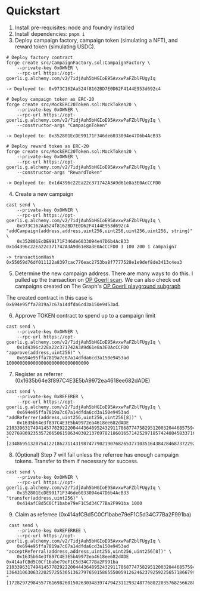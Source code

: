 # Quickstart
1. Install pre-requisites: node and foundry installed
2. Install dependencies: `pnpm i`
3. Deploy campaign factory, campaign token (simulating a NFT), and reward token (simulating USDC).
```
# Deploy factory contract
forge create src/CampaignFactory.sol:CampaignFactory \
    --private-key 0xOWNER \
    --rpc-url https://opt-goerli.g.alchemy.com/v2/7idjAuh5bHGIoE95AvxwPaFZblFUgyIq

-> Deployed to: 0x973C162Aa524f8162BD7E0D62F4144E953d692c4

# Deploy campaign token as ERC-20
forge create src/MockERC20Token.sol:MockToken20 \
    --private-key 0xOWNER \
    --rpc-url https://opt-goerli.g.alchemy.com/v2/7idjAuh5bHGIoE95AvxwPaFZblFUgyIq \
    --constructor-args "CampaignToken"

-> Deployed to: 0x352801EcDE99171F346de6033094e47D6b4AcB33

# Deploy reward token as ERC-20 
forge create src/MockERC20Token.sol:MockToken20 \
    --private-key 0xOWNER \
    --rpc-url https://opt-goerli.g.alchemy.com/v2/7idjAuh5bHGIoE95AvxwPaFZblFUgyIq \
    --constructor-args "RewardToken"

-> Deployed to: 0x1d4396c22Ea22c371742A3A9d61e8a3E0AcCCFD0
```

4. Create a new campaign
```
cast send \
    --private-key 0xOWNER \
    --rpc-url https://opt-goerli.g.alchemy.com/v2/7idjAuh5bHGIoE95AvxwPaFZblFUgyIq \
    0x973C162Aa524f8162BD7E0D62F4144E953d692c4 "addCampaign(address,address,uint256,uint256,uint256,uint256, string)" \
    0x352801EcDE99171F346de6033094e47D6b4AcB33 0x1d4396c22Ea22c371742A3A9d61e8a3E0AcCCFD0 3 100 200 1 campaign7

-> transactionHash         0x55059d76df011122a8397cac776eac2753ba8f7777528e1e9def8de3413c4ea3
```

5. Determine the new campaign address. There are many ways to do this. I pulled up the transaction on [OP Goerli scan](https://goerli-optimism.etherscan.io/tx/0x55059d76df011122a8397cac776eac2753ba8f7777528e1e9def8de3413c4ea3#eventlog).
We can also check out campaigns created on The Graph's [OP Goerli playground subgraph](https://thegraph.com/studio/subgraph/refer-optimism-goerli/playground)

 The created contract in this case is `0x694e95ffa7819a7c67a14dfda6cd3a150e9453ad`.

6. Approve TOKEN contract to spend up to a campaign limit
```
cast send \
    --private-key 0xOWNER \
    --rpc-url https://opt-goerli.g.alchemy.com/v2/7idjAuh5bHGIoE95AvxwPaFZblFUgyIq \
    0x1d4396c22Ea22c371742A3A9d61e8a3E0AcCCFD0 "approve(address,uint256)" \
    0x694e95ffa7819a7c67a14dfda6cd3a150e9453ad 1000000000000000000000000000000
```

7. Register as referrer (0x1635b64e3f897C4E3E5bA9972ea4618ee682dADE)
```
cast send \
    --private-key 0xREFERER \
    --rpc-url https://opt-goerli.g.alchemy.com/v2/7idjAuh5bHGIoE95AvxwPaFZblFUgyIq \
    0x694e95ffa7819a7c67a14dfda6cd3a150e9453ad "addReferrer(address,uint256,uint256,uint256[8])" \
    0x1635b64e3f897C4E3E5bA9972ea4618ee682dADE 21033963174941457782922200444364895243291178687747582951200320446857594710317 3027698692353572665061506340302137697821860165714252971857424084583371648181 "[2348695132075412218627114319874779021907682653771035164384284687372292139852,5074056723417751931745282128039648534373264082162127432921163421707133719824,12506249992413520558521468953190695927231402160813575617923961223241477021343,1133779710778933394533624837773298317160366655418341170203780957697886312100,11021316290023242382104163864441589180849117151017674589820074001135975144399,8189112571150707071181749463994940394240659285865004994484207787416020295688,14812795260316958268387172528373197680751915472690778296490046806493848153799,873347684321642134107973785227004429002397923700611927240542740564537129924]"
```

8. (Optional) Step 7 will fail unless the referree has enough campaign tokens. Transfer to them if necessary for success.
```
cast send \
    --private-key 0xOWNER \
    --rpc-url https://opt-goerli.g.alchemy.com/v2/7idjAuh5bHGIoE95AvxwPaFZblFUgyIq \
    0x352801EcDE99171F346de6033094e47D6b4AcB33 "transfer(address,uint256)" \
    0x414afCBd5C0Cf1babe79eF1C5d34C77Ba2F991ba 1000
```

9. Claim as referree (0x414afCBd5C0Cf1babe79eF1C5d34C77Ba2F991ba)
```
 cast send \
    --private-key 0xREFERREE \
    --rpc-url https://opt-goerli.g.alchemy.com/v2/7idjAuh5bHGIoE95AvxwPaFZblFUgyIq \
    0x694e95ffa7819a7c67a14dfda6cd3a150e9453ad "acceptReferral(address,address,uint256,uint256,uint256[8])" \
    0x1635b64e3f897C4E3E5bA9972ea4618ee682dADE 0x414afCBd5C0Cf1babe79eF1C5d34C77Ba2F991ba 21033963174941457782922200444364895243291178687747582951200320446857594710317 13643106306322025725536513627976501586555005912624623792592256571866799015193 "[17282972984557761698260150263034839747942311293248776802203576825662883521098,20627476458334297370676645432766309395813851435944097763030049099705561211718,10314433193786584695418531670771991943649400267239398652830579133991701675171,20768683511810491232326427424826242245972929722548394435359934032292910361177,10352506482455620533253255820118115742758348591453758469974842591797733042285,1008945925331096252999973915358777387665432520681366881637560170394082972223,20373861530229859487525335076797714479656722531019047491973487878603501947919,2534191008195528074094992104065243082786653779334709650894665489993071338834]"
```
